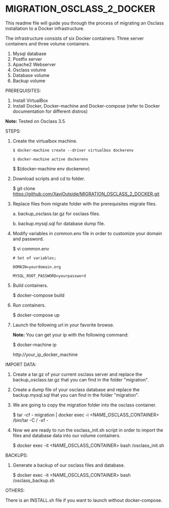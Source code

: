 # MIGRATION_OSCLASS_2_DOCKER

This readme file will guide you through the process of migrating an Osclass installation to a Docker infrastructure.

The infrastructure consists of six Docker containers: Three server containers and three volume containers.

  1. Mysql database
  2. Postfix server
  3. Apache2 Webserver
  4. Osclass volume
  5. Database volume
  6. Backup volume

PREREQUISITES:

1. Install VirtualBox
2. Install Docker, Docker-machine and Docker-compose (refer to Docker documentation for different distros)

**Note:**
Tested on Osclass 3.5.

STEPS:

1. Create the virtualbox machine.

       $ docker-machine create --driver virtualbox dockerenv 

       $ docker-machine active dockerenv

     $ $(docker-machine env dockerenv)

2. Download scripts and cd to folder.

     $ git clone https://github.com/XaviOutside/MIGRATION_OSCLASS_2_DOCKER.git

3. Replace files from migrate folder with the prerequisites migrate files.

     a. backup_osclass.tar.gz for osclass files.

     b. backup.mysql.sql for database dump file.

5. Modify variables in common.env file in order to customize your domain and password.

     $ vi common.env 

       # Set of variables;

       DOMAIN=yourdomain.org

       MYSQL_ROOT_PASSWORD=yourpassword

6. Build containers.

     $ docker-compose build

7. Run containers.

     $ docker-compose up

8. Launch the following url in your favorite browse.

     **Note:**
     You can get your ip with the following command:

     $ docker-machine ip
     
     http://your_ip_docker_machine

IMPORT DATA:

1. Create a tar.gz of your current osclass server and replace the backup_osclass.tar.gz that you can find in the folder "migration".
     
2. Create a dump file of your osclass database and replace the backup.mysql.sql that you can find in the folder "migration".
     
3. We are going to copy the migration folder into the osclass container.

     $ tar -cf - migration | docker exec -i <NAME_OSCLASS_CONTAINER>  /bin/tar -C / -xf -

4. Now we are ready to run the osclass_init.sh script in order to import the files and database data into our volume containers.

     $ docker exec -it <NAME_OSCLASS_CONTAINER> bash /osclass_init.sh

BACKUPS:

1. Generate a backup of our osclass files and database.

     $ docker exec -it <NAME_OSCLASS_CONTAINER> bash /osclass_backup.sh

OTHERS:

There is an INSTALL.sh file if you want to launch without docker-compose.

